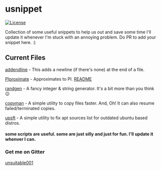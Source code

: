 # usnippet

[![License](https://img.shields.io/github/license/unsuitable001/usnippet.svg?style=for-the-badge)](LICENSE)

Collection of some useful snippets to help us out and save some time
I'll update it whenever I'm stuck with an annoying problem.
Do PR to add your snippet here. :)

## Current Files

[addendline](addendline.sh) - This adds a newline (if there's none) at the end of a file.

[PIproximate](PIproximate.c) - Approximates to PI. [README](PIproximate.md)

[randgen](randgen.py) - A fancy integer & string generator. It's a bit more than you think :wink:

[copyman](copyman.sh) - A simple utility to copy files faster. And, Oh! It can also resume failed/terminated copies.

[upsft](upsft.sh) - A simple utility to fix apt sources list for outdated ubuntu based distros.

#### some scripts are useful. some are just silly and just for fun. I'll update it whenver I can.

### Get me on Gitter
[unsuitable001](https://gitter.im/unsuitable001)
